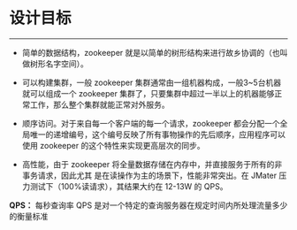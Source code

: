 # 设计目标

---

* 简单的数据结构，zookeeper 就是以简单的树形结构来进行故乡协调的（也叫做树形名字空间）。

* 可以构建集群，一般 zookeeper 集群通常甶一组机器构成，一般3~5台机器就可以组成一个 zookeeper 集群了，只要集群中超过一半以上的机器能够正常工作，那么整个集群就能正常对外服务。

* 顺序访问。对于来自每一个客户端的每一个请求，zookeeper 都会分配一个全局唯一的递增编号，这个编号反映了所有事物操作的先后顺序，应用程序可以使用 zookeeper 的这个特性来实现更高层次的同步。

* 高性能，甶于 zookeeper 将全量数据存储在内存中，并直接服务于所有的非事务请求，因此尤其 是在读操作为主的场景下，性能非常突出。在 JMater 压力测试下（100%读请求），其结果大约在 12-13W 的 QPS。

**QPS：** 每秒查询率 QPS 是对一个特定的查询服务器在规定时间内所处理流量多少的衡量标准